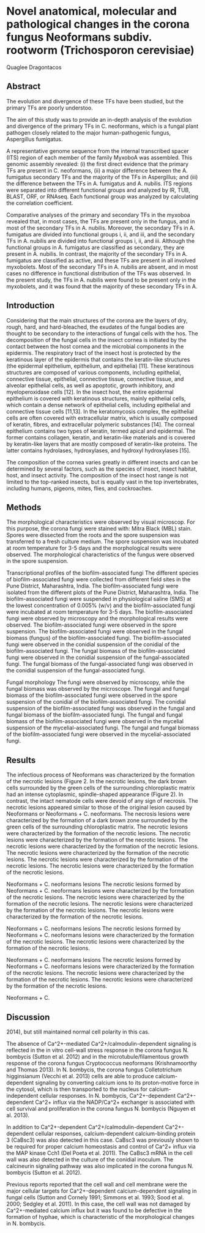 # Novel anatomical, molecular and pathological changes in the corona fungus Neoformans subdiv. rootworm (Trichosporon cerevisiae)
Quaglee Dragontacos


## Abstract
The evolution and divergence of these TFs have been studied, but the primary TFs are poorly understoo.

The aim of this study was to provide an in-depth analysis of the evolution and divergence of the primary TFs in C. neoformans, which is a fungal plant pathogen closely related to the major human-pathogenic fungus, Aspergillus fumigatus.

A representative genome sequence from the internal transcribed spacer (ITS) region of each member of the family MyxoboA was assembled. This genomic assembly revealed: (i) the first direct evidence that the primary TFs are present in C. neoformans, (ii) a major difference between the A. fumigatus secondary TFs and the majority of the TFs in Aspergillus; and (iii) the difference between the TFs in A. fumigatus and A. nubilis. ITS regions were separated into different functional groups and analyzed by IR, TUB, BLAST, ORF, or RNAseq. Each functional group was analyzed by calculating the correlation coefficient.

Comparative analyses of the primary and secondary TFs in the myxoboa revealed that, in most cases, the TFs are present only in the fungus, and in most of the secondary TFs in A. nubilis. Moreover, the secondary TFs in A. fumigatus are divided into functional groups i, ii, and iii, and the secondary TFs in A. nubilis are divided into functional groups i, ii, and iii. Although the functional groups in A. fumigatus are classified as secondary, they are present in A. nubilis. In contrast, the majority of the secondary TFs in A. fumigatus are classified as active, and these TFs are present in all involved myxobolets. Most of the secondary TFs in A. nubilis are absent, and in most cases no difference in functional distribution of the TFs was observed. In the present study, the TFs in A. nubilis were found to be present only in the myxobolets, and it was found that the majority of these secondary TFs in A.


## Introduction

Considering that the main structures of the corona are the layers of dry, rough, hard, and hard-bleached, the exudates of the fungal bodies are thought to be secondary to the interactions of fungal cells with the hos. The decomposition of the fungal cells in the insect cornea is initiated by the contact between the host cornea and the microbial components in the epidermis. The respiratory tract of the insect host is protected by the keratinous layer of the epidermis that contains the keratin-like structures (the epidermal epithelium, epithelium, and epithelia) [11]. These keratinous structures are composed of various components, including epithelial, connective tissue, epithelial, connective tissue, connective tissue, and alveolar epithelial cells, as well as apoptotic, growth inhibitory, and myeloperoxidase cells [12]. In the insect host, the entire epidermal epithelium is covered with keratinous structures, mainly epithelial cells, which contain a dense network of epithelial cells, including epithelial and connective tissue cells [11,13]. In the keratomycosis complex, the epithelial cells are often covered with extracellular matrix, which is usually composed of keratin, fibres, and extracellular polymeric substances [14]. The corneal epithelium contains two types of keratin, termed apical and epidermal. The former contains collagen, keratin, and keratin-like materials and is covered by keratin-like layers that are mostly composed of keratin-like proteins. The latter contains hydrolases, hydroxylases, and hydroxyl hydroxylases [15].

The composition of the cornea varies greatly in different insects and can be determined by several factors, such as the species of insect, insect habitat, host, and insect activity. The composition of the insect host range is not limited to the top-ranked insects, but is equally vast in the top invertebrates, including humans, pigeons, mites, flies, and cockroaches.


## Methods
The morphological characteristics were observed by visual microscop. For this purpose, the corona fungi were stained with: Mitra Black (MBL) stain. Spores were dissected from the roots and the spore suspension was transferred to a fresh culture medium. The spore suspension was incubated at room temperature for 3-5 days and the morphological results were observed. The morphological characteristics of the fungus were observed in the spore suspension.

Transcriptional profiles of the biofilm-associated fungi
The different species of biofilm-associated fungi were collected from different field sites in the Pune District, Maharashtra, India. The biofilm-associated fungi were isolated from the different plots of the Pune District, Maharashtra, India. The biofilm-associated fungi were suspended in physiological saline (SMS) at the lowest concentration of 0.005% (w/v) and the biofilm-associated fungi were incubated at room temperature for 3-5 days. The biofilm-associated fungi were observed by microscopy and the morphological results were observed. The biofilm-associated fungi were observed in the spore suspension. The biofilm-associated fungi were observed in the fungal biomass (fungus) of the biofilm-associated fungi. The biofilm-associated fungi were observed in the conidial suspension of the conidial of the biofilm-associated fungi. The fungal biomass of the biofilm-associated fungi were observed in the conidial suspension of the fungal-associated fungi. The fungal biomass of the fungal-associated fungi was observed in the conidial suspension of the fungal-associated fungi.

Fungal morphology
The fungi were observed by microscopy, while the fungal biomass was observed by the microscope. The fungal and fungal biomass of the biofilm-associated fungi were observed in the spore suspension of the conidial of the biofilm-associated fungi. The conidial suspension of the biofilm-associated fungi was observed in the fungal and fungal biomass of the biofilm-associated fungi. The fungal and fungal biomass of the biofilm-associated fungi were observed in the mycelial suspension of the mycelial-associated fungi. The fungal and fungal biomass of the biofilm-associated fungi were observed in the mycelial-associated fungi.


## Results

The infectious process of Neoformans was characterized by the formation of the necrotic lesions (Figure 2. In the necrotic lesions, the dark brown cells surrounded by the green cells of the surrounding chloroplastic matrix had an intense cytoplasmic, spindle-shaped appearance (Figure 2). In contrast, the intact nematode cells were devoid of any sign of necrosis. The necrotic lesions appeared similar to those of the original lesion caused by Neoformans or Neoformans + C. neoformans. The necrosis lesions were characterized by the formation of a dark brown zone surrounded by the green cells of the surrounding chloroplastic matrix. The necrotic lesions were characterized by the formation of the necrotic lesions. The necrotic lesions were characterized by the formation of the necrotic lesions. The necrotic lesions were characterized by the formation of the necrotic lesions. The necrotic lesions were characterized by the formation of the necrotic lesions. The necrotic lesions were characterized by the formation of the necrotic lesions. The necrotic lesions were characterized by the formation of the necrotic lesions.

Neoformans + C. neoformans lesions
The necrotic lesions formed by Neoformans + C. neoformans lesions were characterized by the formation of the necrotic lesions. The necrotic lesions were characterized by the formation of the necrotic lesions. The necrotic lesions were characterized by the formation of the necrotic lesions. The necrotic lesions were characterized by the formation of the necrotic lesions.

Neoformans + C. neoformans lesions
The necrotic lesions formed by Neoformans + C. neoformans lesions were characterized by the formation of the necrotic lesions. The necrotic lesions were characterized by the formation of the necrotic lesions.

Neoformans + C. neoformans lesions
The necrotic lesions formed by Neoformans + C. neoformans lesions were characterized by the formation of the necrotic lesions. The necrotic lesions were characterized by the formation of the necrotic lesions. The necrotic lesions were characterized by the formation of the necrotic lesions.

Neoformans + C.


## Discussion
2014), but still maintained normal cell polarity in this cas.

The absence of Ca^2+-mediated Ca^2+/calmodulin-dependent signaling is reflected in the in vitro cell-wall stress response in the corona fungus N. bombycis (Sutton et al. 2012) and in the microtubule/filamentous growth response of the corona fungus Cryptococcus neoformans (Krishnamoorthy and Thomas 2013). In N. bombycis, the corona fungus Colletotrichum higginsianum (Vecchi et al. 2013) cells are able to produce calcium-dependent signaling by converting calcium ions to its proton-motive force in the cytosol, which is then transported to the nucleus for calcium-independent cellular responses. In N. bombycis, Ca^2+-dependent Ca^2+-dependent Ca^2+ influx via the NADP/Ca^2+ exchanger is associated with cell survival and proliferation in the corona fungus N. bombycis (Nguyen et al. 2013).

In addition to Ca^2+-dependent Ca^2+/calmodulin-dependent Ca^2+-dependent cellular responses, calcium-dependent calcium-binding protein 3 (CaBsc3) was also detected in this case. CaBsc3 was previously shown to be required for proper calcium homeostasis and control of Ca^2+ influx via the MAP kinase Cch1 (Del Poeta et al. 2011). The CaBsc3 mRNA in the cell wall was also detected in the culture of the conidial inoculum. The calcineurin signaling pathway was also implicated in the corona fungus N. bombycis (Sutton et al. 2012).

Previous reports reported that the cell wall and cell membrane were the major cellular targets for Ca^2+-dependent calcium-dependent signaling in fungal cells (Sutton and Cornely 1991; Simmons et al. 1993; Sood et al. 2000; Sedgley et al. 2011). In this case, the cell wall was not damaged by Ca^2+-mediated calcium influx but it was found to be defective in the formation of hyphae, which is characteristic of the morphological changes in N. bombycis.
